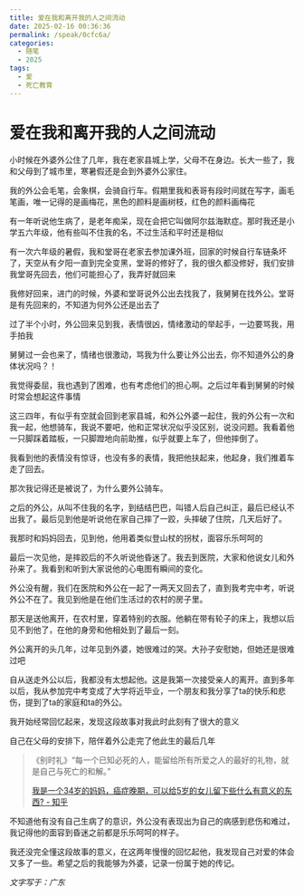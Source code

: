 ```yaml
---
title: 爱在我和离开我的人之间流动
date: 2025-02-16 00:36:36
permalink: /speak/0cfc6a/
categories:
  - 随笔
  - 2025
tags:
  - 爱
  - 死亡教育
---
```



# 爱在我和离开我的人之间流动

小时候在外婆外公住了几年，我在老家县城上学，父母不在身边。长大一些了，我和父母到了城市里，寒暑假还是会到外婆外公家住。

我的外公会毛笔，会象棋，会骑自行车。假期里我和表哥有段时间就在写字，画毛笔画，唯一记得的是画梅花，黑色的颜料是画树枝，红色的颜料画梅花

有一年听说他生病了，是老年痴呆，现在会把它叫做阿尔兹海默症。那时我还是小学五六年级，他有些叫不住我的名，不过生活和平时还是相似

有一次六年级的暑假，我和堂哥在老家去参加课外班，回家的时候自行车链条坏了，天空从有夕阳一直到完全变黑，堂哥的修好了，我的很久都没修好，我们安排我堂哥先回去，他们可能担心了，我弄好就回来

我修好回来，进门的时候，外婆和堂哥说外公出去找我了，我舅舅在找外公。堂哥是有先回来的，不知道为何外公还是出去了

过了半个小时，外公回来见到我，表情很凶，情绪激动的举起手，一边要骂我，用手拍我

舅舅过一会也来了，情绪也很激动，骂我为什么要让外公出去，你不知道外公的身体状况吗？！

我觉得委屈，我也遇到了困难，也有考虑他们的担心啊。之后过年看到舅舅的时候时常会想起这件事情

这三四年，有似乎有空就会回到老家县城，和外公外婆一起住，我的外公有一次和我一起，他想骑车，我说不要吧，他和正常状况似乎没区别，说没问题。我看着他一只脚踩着踏板，一只脚蹬地向前助推，似乎就要上车了，但他摔倒了。

我看到他的表情没有惊讶，也没有多的表情，我把他扶起来，他起身，我们推着车走了回去。

那次我记得还是被说了，为什么要外公骑车。

之后的外公，从叫不住我的名字，到结结巴巴，叫错人后自己纠正，最后已经认不出我了。最后见到他是听说他在家自己摔了一跤，头摔破了住院，几天后好了。

我那时和妈妈回去，见到他，他用着类似登山杖的拐杖，面容乐乐呵呵的

最后一次见他，是摔跤后的不久听说他昏迷了。我去到医院，大家和他说女儿和外孙来了。我看到和听到大家说他的心电图有瞬间的变化。

外公没有醒，我们在医院和外公在一起了一两天又回去了，直到我考完中考，听说外公不在了。我见到他是在他们生活过的农村的房子里。

那天是送他离开，在农村里，穿着特别的衣服。他躺在带有轮子的床上，我想以后见不到他了，在他的身旁和他相处到了最后一刻。

外公离开的头几年，过年见到外婆，她很难过的哭。大孙子安慰她，但她还是很难过吧

自从送走外公以后，我都没有太想起他。这是我第一次接受亲人的离开。直到多年以后，我从参加完中考变成了大学将近毕业，一个朋友和我分享了ta的快乐和悲伤，提到了ta的家庭和ta的外公。

我开始经常回忆起来，发现这段故事对我此时此刻有了很大的意义

自己在父母的安排下，陪伴着外公走完了他此生的最后几年

> 《别时礼》“每一个已知必死的人，能留给所有所爱之人的最好的礼物，就是自己与死亡的和解。”
>
> [我是一个34岁的妈妈，癌症晚期，可以给5岁的女儿留下些什么有意义的东西? - 知乎](https://www.zhihu.com/question/373615534/answer/2511312536)

不知道他有没有自己生病了的意识，外公没有表现出为自己的病感到悲伤和难过，我记得他的面容到昏迷之前都是乐乐呵呵的样子。

我还没完全懂这段故事的意义，在这两年慢慢的回忆起他，我发现自己对爱的体会又多了一些。希望之后的我能够为外婆，记录一份属于她的传记。

*文字写于：广东*
